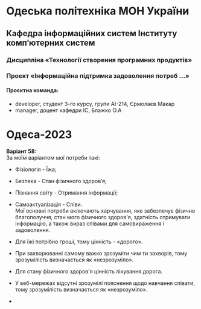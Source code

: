 # Одеська політехніка МОН України

## Кафедра інформаційних систем Інституту комп’ютерних систем

### Дисципліна «Технології створення програмних продуктів»

### Проєкт «Інформаційна підтримка задоволення потреб ...»

#### Проєктна команда:

- developer, студент 3-го курсу, групи АІ-214, Єрмолаєв Макар
- manager, доцент кафедри ІС, Блажко О.А

# Одеса-2023

**Варіант 58:**  
За моїм варіантом мої потреби такі:
- Фізіологія - Їжа;
- Безпека - Стан фізичного здоров’я;
- Пізнання світу - Отримання інформації;
- Самоактуалізація - Співи.  
Мої основні потреби включають харчування, яке забезпечує фізичне благополуччя, стан мого фізичного здоров'я, здатність отримувати інформацію, а також вираз співами для самовираження і задоволення.



- Для їжі потрібно гроші, тому цінність - «дорого».
- При захворюванні самому важко зрозуміти чим ти захворів, тому зрозумілість визначається як «незрозуміло».
- Для стану фізичного здоров'я цінність лікування дорога.  
- У веб-мережах відсутні зрозумілі пояснення щодо навчання співати, тому зрозумілість визначається як «незрозуміло».
- 
